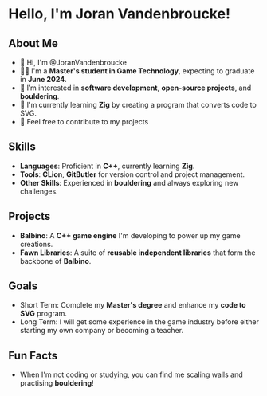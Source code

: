 # Hello, I'm Joran Vandenbroucke!

## About Me
- 👋 Hi, I'm @JoranVandenbroucke
- 👨‍🎓 I'm a **Master's student in Game Technology**, expecting to graduate in **June 2024**.
- 👀 I’m interested in **software development**, **open-source projects**, and **bouldering**.
- 🌱 I'm currently learning **Zig** by creating a program that converts code to SVG.
- 💞️ Feel free to contribute to my projects

## Skills
- **Languages**: Proficient in **C++**, currently learning **Zig**.
- **Tools**: **CLion**, **GitButler** for version control and project management.
- **Other Skills**: Experienced in **bouldering** and always exploring new challenges.

## Projects
- **Balbino**: A **C++ game engine** I'm developing to power up my game creations.
- **Fawn Libraries**: A suite of **reusable independent libraries** that form the backbone of **Balbino**.

## Goals
- Short Term: Complete my **Master's degree** and enhance my **code to SVG** program.
- Long Term: I will get some experience in the game industry before either starting my own company or becoming a teacher.

## Fun Facts
- When I'm not coding or studying, you can find me scaling walls and practising **bouldering**!
